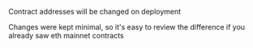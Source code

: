 Contract addresses will be changed on deployment

Changes were kept minimal, so it's easy to review the difference if you already saw eth mainnet contracts
